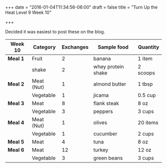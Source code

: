 +++
date = "2016-01-04T11:34:56-06:00"
draft = false
title = "Turn Up the Heat Level 9 Week 10"

+++

Decided it was easiest to post these on the blog.


|Week 10|Category|Exchanges|Sample food|Quantity|
| ------- | ------ | ------ | ----------- | ------- |
|**Meal 1**|Fruit|2|banana|1 item|
||shake|2|whey protein shake|2 scoops|
|**Meal 2**|Meat (Nut)|1|almond butter|1 tbsp|
||Vegetable|1|jicama|0.5 cup|
|**Meal 3**|Meat|8|flank steak|8 oz|
||Vegetable|3|peppers|3 cups|
|**Meal 4**|Meat (Nut)|1|olives|20 items|
||Vegetable|1|cucumber|2 cups|
|**Meal 5**|Meat|4|tuna|8 oz|
|**Meal 6**|Meat|12|turkey|12 oz|
||Vegetable|3|green beans|3 cups|
